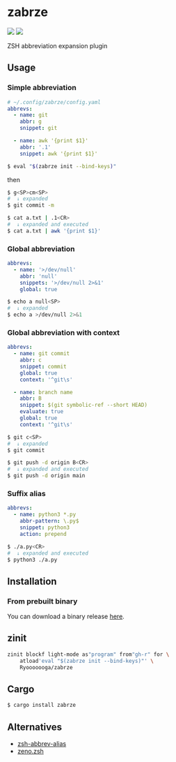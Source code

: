# zabrze

[![](https://github.com/Ryooooooga/zabrze/actions/workflows/build.yml/badge.svg)](https://github.com/Ryooooooga/zabrze/actions/workflows/build.yml)
[![](https://badgen.net/crates/v/zabrze)](https://crates.io/crates/zabrze)

ZSH abbreviation expansion plugin

## Usage

### Simple abbreviation

```yaml
# ~/.config/zabrze/config.yaml
abbrevs:
  - name: git
    abbr: g
    snippet: git

  - name: awk '{print $1}'
    abbr: '.1'
    snippet: awk '{print $1}'
```

```zsh
$ eval "$(zabrze init --bind-keys)"
```

then

```zsh
$ g<SP>cm<SP>
#  ↓ expanded
$ git commit -m 

$ cat a.txt | .1<CR>
#  ↓ expanded and executed
$ cat a.txt | awk '{print $1}'
```

### Global abbreviation

```yaml
abbrevs:
  - name: '>/dev/null'
    abbr: 'null'
    snippets: '>/dev/null 2>&1'
    global: true
```

```zsh
$ echo a null<SP>
#  ↓ expanded
$ echo a >/dev/null 2>&1
```

### Global abbreviation with context

```yaml
abbrevs:
  - name: git commit
    abbr: c
    snippet: commit
    global: true
    context: '^git\s'

  - name: branch name
    abbr: B
    snippet: $(git symbolic-ref --short HEAD)
    evaluate: true
    global: true
    context: '^git\s'
```

```zsh
$ git c<SP>
#  ↓ expanded
$ git commit

$ git push -d origin B<CR>
#  ↓ expanded and executed
$ git push -d origin main
```

### Suffix alias

```yaml
abbrevs:
  - name: python3 *.py
    abbr-pattern: \.py$
    snippet: python3
    action: prepend
```

```zsh
$ ./a.py<CR>
#  ↓ expanded and executed
$ python3 ./a.py
```

## Installation

### From prebuilt binary

You can download a binary release [here](https://github.com/Ryooooooga/zabrze/releases).

## zinit

```zsh
zinit blockf light-mode as"program" from"gh-r" for \
    atload'eval "$(zabrze init --bind-keys)"' \
    Ryooooooga/zabrze
```

## Cargo

```zsh
$ cargo install zabrze
```

## Alternatives

- [zsh-abbrev-alias](https://github.com/momo-lab/zsh-abbrev-alias)
- [zeno.zsh](https://github.com/yuki-yano/zeno.zsh)

